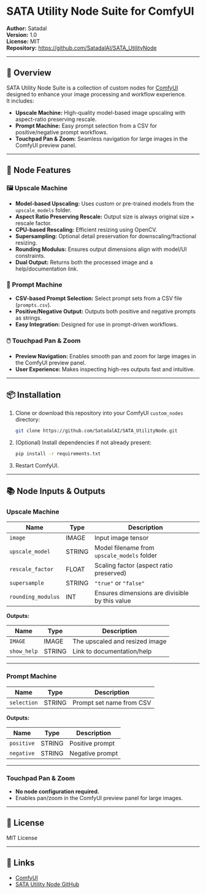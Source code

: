 # SATA Utility Node Suite for ComfyUI

**Author:** Satadal  
**Version:** 1.0  
**License:** MIT  
**Repository:** https://github.com/SatadalAI/SATA_UtilityNode

---

## 🚀 Overview

SATA Utility Node Suite is a collection of custom nodes for [ComfyUI](https://github.com/comfyanonymous/ComfyUI) designed to enhance your image processing and workflow experience.  
It includes:

- **Upscale Machine:** High-quality model-based image upscaling with aspect-ratio preserving rescale.
- **Prompt Machine:** Easy prompt selection from a CSV for positive/negative prompt workflows.
- **Touchpad Pan & Zoom:** Seamless navigation for large images in the ComfyUI preview panel.

---

## 🧩 Node Features

### 🖼️ Upscale Machine

- **Model-based Upscaling:** Uses custom or pre-trained models from the `upscale_models` folder.
- **Aspect Ratio Preserving Rescale:** Output size is always original size × rescale factor.
- **CPU-based Rescaling:** Efficient resizing using OpenCV.
- **Supersampling:** Optional detail preservation for downscaling/fractional resizing.
- **Rounding Modulus:** Ensures output dimensions align with model/UI constraints.
- **Dual Output:** Returns both the processed image and a help/documentation link.

### 💬 Prompt Machine

- **CSV-based Prompt Selection:** Select prompt sets from a CSV file (`prompts.csv`).
- **Positive/Negative Output:** Outputs both positive and negative prompts as strings.
- **Easy Integration:** Designed for use in prompt-driven workflows.

### 🖱️ Touchpad Pan & Zoom

- **Preview Navigation:** Enables smooth pan and zoom for large images in the ComfyUI preview panel.
- **User Experience:** Makes inspecting high-res outputs fast and intuitive.

---

## 📦 Installation

1. Clone or download this repository into your ComfyUI `custom_nodes` directory:

   ```sh
   git clone https://github.com/SatadalAI/SATA_UtilityNode.git
   ```

2. (Optional) Install dependencies if not already present:

   ```sh
   pip install -r requirements.txt
   ```

3. Restart ComfyUI.

---

## 📚 Node Inputs & Outputs

### Upscale Machine

| Name             | Type   | Description                                      |
|------------------|--------|--------------------------------------------------|
| `image`          | IMAGE  | Input image tensor                               |
| `upscale_model`  | STRING | Model filename from `upscale_models` folder      |
| `rescale_factor` | FLOAT  | Scaling factor (aspect ratio preserved)          |
| `supersample`    | STRING | `"true"` or `"false"`                            |
| `rounding_modulus` | INT  | Ensures dimensions are divisible by this value   |

**Outputs:**

| Name        | Type   | Description                        |
|-------------|--------|------------------------------------|
| `IMAGE`     | IMAGE  | The upscaled and resized image     |
| `show_help` | STRING | Link to documentation/help         |

---

### Prompt Machine

| Name        | Type   | Description                        |
|-------------|--------|------------------------------------|
| `selection` | STRING | Prompt set name from CSV           |

**Outputs:**

| Name        | Type   | Description                        |
|-------------|--------|------------------------------------|
| `positive`  | STRING | Positive prompt                    |
| `negative`  | STRING | Negative prompt                    |

---

### Touchpad Pan & Zoom

- **No node configuration required.**  
- Enables pan/zoom in the ComfyUI preview panel for large images.

---

## 📝 License

MIT License

---

## 🔗 Links

- [ComfyUI](https://github.com/comfyanonymous/ComfyUI)
- [SATA Utility Node GitHub](https://github.com/SatadalAI/SATA_UtilityNode)